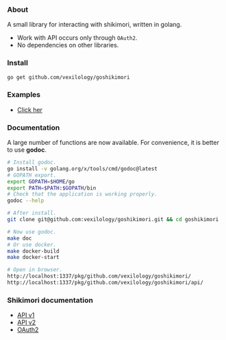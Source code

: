 ### About
A small library for interacting with shikimori, written in golang.
* Work with API occurs only through `OAuth2`.
* No dependencies on other libraries.

### Install
```bash
go get github.com/vexilology/goshikimori
```

### Examples
* [Click her](https://github.com/vexilology/goshikimori/tree/main/examples)

### Documentation
A large number of functions are now available. For convenience, it is better to use **godoc**.
```bash
# Install godoc.
go install -v golang.org/x/tools/cmd/godoc@latest
# GOPATH export.
export GOPATH=$HOME/go
export PATH=$PATH:$GOPATH/bin
# Check that the application is working properly.
godoc --help
```
```bash
# After install.
git clone git@github.com:vexilology/goshikimori.git && cd goshikimori

# Now use godoc.
make doc
# Or use docker.
make docker-build
make docker-start

# Open in browser.
http://localhost:1337/pkg/github.com/vexilology/goshikimori/
http://localhost:1337/pkg/github.com/vexilology/goshikimori/api/
```

### Shikimori documentation
* [API v1](https://shikimori.me/api/doc/1.0)
* [API v2](https://shikimori.me/api/doc/2.0)
* [OAuth2](https://shikimori.me/oauth)
